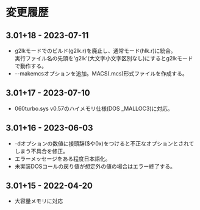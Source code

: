 # 変更履歴

## 3.01+18 - 2023-07-11
* g2lkモードでのビルド(g2lk.r)を廃止し、通常モード(hlk.r)に統合。  
  実行ファイル名の先頭を'g2lk'(大文字小文字区別なし)にするとg2lkモードで動作する。
* --makemcsオプションを追加。MACS(.mcs)形式ファイルを作成する。

## 3.01+17 - 2023-07-10
* 060turbo.sys v0.57のハイメモリ仕様(DOS \_MALLOC3)に対応。

## 3.01+16 - 2023-06-03
* -dオプションの数値に接頭辞($や0x)をつけると不正なオプションとされてしまう不具合を修正。
* エラーメッセージをある程度日本語化。
* 未実装DOSコールの戻り値が想定外の値の場合はエラー終了する。

## 3.01+15 - 2022-04-20

* 大容量メモリに対応

